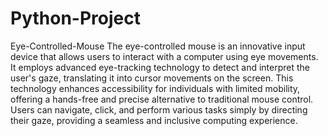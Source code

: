 # Python-Project
Eye-Controlled-Mouse
The eye-controlled mouse is an innovative input device that allows users to interact with a computer using eye movements. 
It employs advanced eye-tracking technology to detect and interpret the user's gaze, translating it into cursor movements on the screen. 
This technology enhances accessibility for individuals with limited mobility, offering a hands-free and precise alternative to traditional mouse control. Users can navigate, click, and perform various tasks simply by directing their gaze, providing a seamless and inclusive computing experience.
